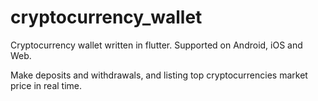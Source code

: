 # cryptocurrency_wallet

Cryptocurrency wallet written in flutter. Supported on Android, iOS and Web. 

Make deposits and withdrawals, and listing top cryptocurrencies market price in real time.

